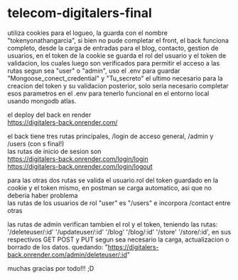 # telecom-digitalers-final 
utiliza cookies para el logueo, la guarda con el nombre "tokenyonathangarcia", si bien no pude completar el front, el back funciona completo, desde la carga de entradas para el blog, contacto, gestion de usuarios, en el token de la cookie se guarda el rol del usuario y el token de validacion, los cuales luego son verificados para permitir el acceso a las rutas segun sea "user" o "admin", uso el .env para guardar "Mongoose_conect_credential" y "Tu_secreto" el ultimo necesario para la creacion del token y su validacion posterior, solo seria necesario completar esos parametros en el .env para tenerlo funcional en el entorno local usando mongodb atlas.  

el deploy del back en render  
https://digitalers-back.onrender.com/  

el back tiene tres rutas principales, /login de acceso general, /admin y /users (con s final!)  
las rutas de inicio de sesion son  
https://digitalers-back.onrender.com/login/login  
https://digitalers-back.onrender.com/login/logout  

para las otras dos rutas se valida el usuario.rol del token guardado en la cookie y el token mismo, en postman se carga automatico, asi que no deberia haber problema  
las rutas de los usuarios de rol "user" es "/users" e incorpora /contact entre otras  

las rutas de admin verifican tambien el rol y el token, teniendo las rutas:  
'/deleteuser/:id' '/updateuser/:id' '/blog' '/blog/:id' '/store' '/store/:id', en sus respectivos GET POST y PUT segun sea necesario la carga, actualizacion o borrado de los datos. 
quedando: "https://digitalers-back.onrender.com/admin/deleteuser/:id"  

muchas gracias por todo!!! ;D  
